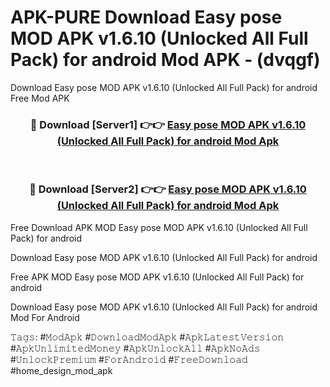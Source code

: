 # APK-PURE Download Easy pose MOD APK v1.6.10 (Unlocked All Full Pack) for android Mod APK - (dvqgf)
Download Easy pose MOD APK v1.6.10 (Unlocked All Full Pack) for android Free Mod APK

<div align="center">
<h3>🔴 Download [Server1] 👉👉 <a href="https://apk-comot.site?title=Easy_pose_MOD_APK_v1.6.10_(Unlocked_All_Full_Pack)_for_android">Easy pose MOD APK v1.6.10 (Unlocked All Full Pack) for android Mod Apk</a></h3><br>

<h3>🔴 Download [Server2] 👉👉 <a href="https://apk-comot.site?title=Easy_pose_MOD_APK_v1.6.10_(Unlocked_All_Full_Pack)_for_android">Easy pose MOD APK v1.6.10 (Unlocked All Full Pack) for android Mod Apk</a></h3>
</div>


Free Download APK MOD Easy pose MOD APK v1.6.10 (Unlocked All Full Pack) for android

Download Easy pose MOD APK v1.6.10 (Unlocked All Full Pack) for android 

Free APK MOD Easy pose MOD APK v1.6.10 (Unlocked All Full Pack) for android 

Download Easy pose MOD APK v1.6.10 (Unlocked All Full Pack) for android Mod For Android

𝚃𝚊𝚐𝚜: #𝙼𝚘𝚍𝙰𝚙𝚔 #𝙳𝚘𝚠𝚗𝚕𝚘𝚊𝚍𝙼𝚘𝚍𝙰𝚙𝚔 #𝙰𝚙𝚔𝙻𝚊𝚝𝚎𝚜𝚝𝚅𝚎𝚛𝚜𝚒𝚘𝚗 #𝙰𝚙𝚔𝚄𝚗𝚕𝚒𝚖𝚒𝚝𝚎𝚍𝙼𝚘𝚗𝚎𝚢 #𝙰𝚙𝚔𝚄𝚗𝚕𝚘𝚌𝚔𝙰𝚕𝚕 #𝙰𝚙𝚔𝙽𝚘𝙰𝚍𝚜 #𝚄𝚗𝚕𝚘𝚌𝚔𝙿𝚛𝚎𝚖𝚒𝚞𝚖 #𝙵𝚘𝚛𝙰𝚗𝚍𝚛𝚘𝚒𝚍 #𝙵𝚛𝚎𝚎𝙳𝚘𝚠𝚗𝚕𝚘𝚊𝚍 #home_design_mod_apk